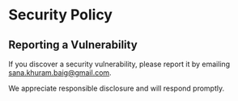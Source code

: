 # Security Policy

## Reporting a Vulnerability

If you discover a security vulnerability, please report it by emailing sana.khuram.baig@gmail.com.

We appreciate responsible disclosure and will respond promptly.
